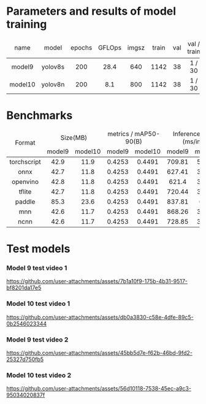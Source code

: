 
# Parameters and results of model training
<table>
    <thead>
        <tr>
            <td rowspan=2 align="center">name</td>
            <td rowspan=2 align="center">model</td>
            <td rowspan=2 align="center">epochs</td>
            <td rowspan=2 align="center">GFLOps</td>
            <td rowspan=2 align="center">imgsz</td>
            <td rowspan=2 align="center">train</td>
            <td rowspan=2 align="center">val</td>
            <td rowspan=2 align="center">val / train</td>
            <td colspan=2 align="center">precision</td>
            <td colspan=2 align="center">recall</td>
            <td colspan=2 align="center">mAP50</td>
        </tr>
        <tr>
            <td align="center">Fire</td>
            <td align="center">Smoke</td>
            <td align="center">Fire</td>
            <td align="center">Smoke</td>
            <td align="center">Fire</td>
            <td align="center">Smoke</td>
        </tr>
    </thead>
    <tbody>
        <tr>
            <td align="center">model9</td>
            <td align="center">yolov8s</td>
            <td align="center">200</td>
            <td align="center">28.4</td>
            <td align="center">640</td>
            <td align="center">1142</td>
            <td align="center">38</td>
            <td align="center">1 / 30</td>
            <td align="center">0.663</td>
            <td align="center">0.935</td>
            <td align="center">0.633</td>
            <td align="center">0.708</td>
            <td align="center">0.675</td>
            <td align="center">0.848</td>
        </tr>
        <tr>
            <td align="center">model10</td>
            <td align="center">yolov8n</td>
            <td align="center">200</td>
            <td align="center">8.1</td>
            <td align="center">800</td>
            <td align="center">1142</td>
            <td align="center">38</td>
            <td align="center">1 / 30</td>
            <td align="center">0.697</td>
            <td align="center">0.835</td>
            <td align="center">0.633</td>
            <td align="center">0.75</td>
            <td align="center">0.735</td>
            <td align="center">0.856</td>
        </tr>
    </tbody>
</table>

# Benchmarks
<table>
    <thead>
        <tr>
            <td rowspan=2 align="center">Format</td>
            <td colspan=2 align="center">Size(MB)</td>
            <td colspan=2 align="center">metrics / mAP50-90(B)</td>
            <td colspan=2 align="center">Inference time (ms/im)</td>
            <td colspan=2 align="center">FPS</td>
        </tr>
        <tr>
            <td align="center">model9</td>
            <td align="center">model10</td>
            <td align="center">model9</td>
            <td align="center">model10</td>
            <td align="center">model9</td>
            <td align="center">model10</td>
            <td align="center">model9</td>
            <td align="center">model10</td>
        </tr>
    </thead>
    <tbody>
        <tr>
            <td align="center">torchscript</td>
            <td align="center">42.9</td>
            <td align="center">11.9</td>
            <td align="center">0.4253</td>
            <td align="center">0.4491</td>
            <td align="center">709.81</td>
            <td align="center">554.26</td>
            <td align="center">1.41</td>
            <td align="center">1.8</td>
        </tr>
        <tr>
            <td align="center">onnx</td>
            <td align="center">42.7</td>
            <td align="center">11.8</td>
            <td align="center">0.4253</td>
            <td align="center">0.4491</td>
            <td align="center">627.41</td>
            <td align="center">335.23</td>
            <td align="center">1.59</td>
            <td align="center">2.98</td>
        </tr>
        <tr>
            <td align="center">openvino</td>
            <td align="center">42.8</td>
            <td align="center">11.8</td>
            <td align="center">0.4253</td>
            <td align="center">0.4491</td>
            <td align="center">621.4</td>
            <td align="center">304.58</td>
            <td align="center">1.61</td>
            <td align="center">3.28</td>
        </tr>
        <tr>
            <td align="center">tflite</td>
            <td align="center">42.7</td>
            <td align="center">11.8</td>
            <td align="center">0.4253</td>
            <td align="center">0.4491</td>
            <td align="center">720.44</td>
            <td align="center">362.28</td>
            <td align="center">1.39</td>
            <td align="center">2.76</td>
        </tr>
        <tr>
            <td align="center">paddle</td>
            <td align="center">85.3</td>
            <td align="center">23.6</td>
            <td align="center">0.4253</td>
            <td align="center">0.4491</td>
            <td align="center">837.81</td>
            <td align="center">649.0</td>
            <td align="center">1.19</td>
            <td align="center">1.54</td>
        </tr>
        <tr>
            <td align="center">mnn</td>
            <td align="center">42.6</td>
            <td align="center">11.7</td>
            <td align="center">0.4253</td>
            <td align="center">0.4491</td>
            <td align="center">868.26</td>
            <td align="center">328.69</td>
            <td align="center">1.15</td>
            <td align="center">3.04</td>
        </tr>
        <tr>
            <td align="center">ncnn</td>
            <td align="center">42.6</td>
            <td align="center">11.7</td>
            <td align="center">0.4253</td>
            <td align="center">0.4491</td>
            <td align="center">728.85</td>
            <td align="center">379.68</td>
            <td align="center">1.37</td>
            <td align="center">2.63</td>
        </tr>
    </tbody>
</table>


# Test models
### Model 9 test video 1

https://github.com/user-attachments/assets/7b1a10f9-175b-4b31-9517-bf8201da17e5

### Model 10 test video 1

https://github.com/user-attachments/assets/db0a3830-c58e-4dfe-89c5-0b2546023344

### Model 9 test video 2

https://github.com/user-attachments/assets/45bb5d7e-f62b-46bd-9fd2-25327d750fb5

### Model 10 test video 2

https://github.com/user-attachments/assets/56d10118-7538-45ec-a9c3-95034020837f
